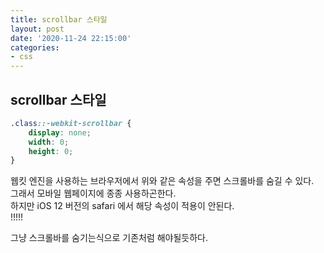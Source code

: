 ```yaml
---
title: scrollbar 스타일
layout: post
date: '2020-11-24 22:15:00'
categories:
- css
---
```


## scrollbar 스타일

```css
.class::-webkit-scrollbar {
    display: none;
    width: 0;
    height: 0;
}
```

웹킷 엔진을 사용하는 브라우저에서 위와 같은 속성을 주면 스크롤바를 숨길 수 있다.  
그래서 모바일 웹페이지에 종종 사용하곤한다.  
하지만 iOS 12 버전의 safari 에서 해당 속성이 적용이 안된다.  
!!!!!

그냥 스크롤바를 숨기는식으로 기존처럼 해야될듯하다.  